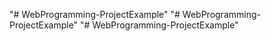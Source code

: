 "# WebProgramming-ProjectExample" 
"# WebProgramming-ProjectExample" 
"# WebProgramming-ProjectExample" 
